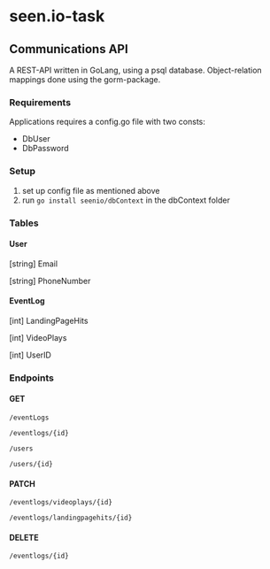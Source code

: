 # seen.io-task

## Communications API

A REST-API written in GoLang, using a psql database.
Object-relation mappings done using the gorm-package.

### Requirements
Applications requires a config.go file with two consts:

- DbUser
- DbPassword

### Setup

1. set up config file as mentioned above
2. run `go install seenio/dbContext` in the dbContext folder

### Tables

#### User

[string] Email

[string] PhoneNumber

#### EventLog

[int] LandingPageHits

[int] VideoPlays

[int] UserID

### Endpoints

#### GET

`/eventLogs` 

`/eventlogs/{id}`

`/users`

`/users/{id}`

#### PATCH

`/eventlogs/videoplays/{id}`

`/eventlogs/landingpagehits/{id}`

#### DELETE

`/eventlogs/{id}`

